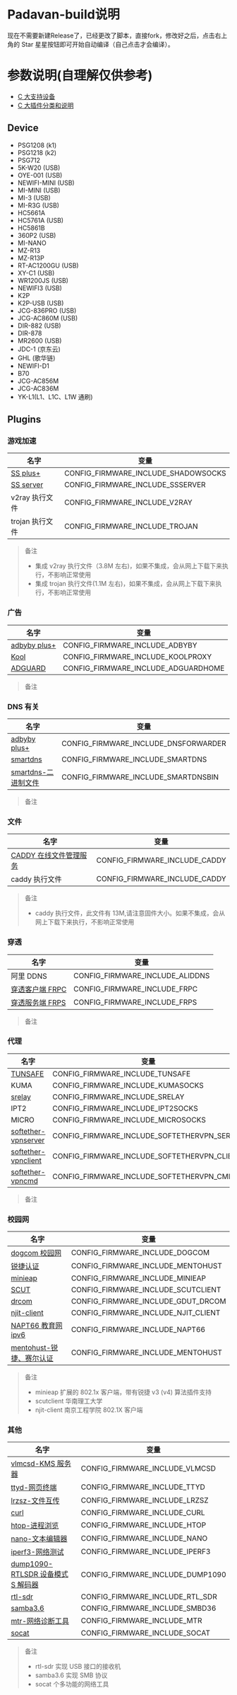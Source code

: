 # Padavan-build说明
现在不需要新建Release了，已经更改了脚本，直接fork，修改好之后，点击右上角的 Star 星星按钮即可开始自动编译（自己点击才会编译）。


# 参数说明(自理解仅供参考)

- [C 大支持设备](#Device)
- [C 大插件分类和说明](#Plugins)

## Device

- PSG1208 (k1)
- PSG1218 (k2)
- PSG712
- 5K-W20 (USB)
- OYE-001 (USB)
- NEWIFI-MINI (USB)
- MI-MINI (USB)
- MI-3 (USB)
- MI-R3G (USB)
- HC5661A
- HC5761A (USB)
- HC5861B
- 360P2 (USB)
- MI-NANO
- MZ-R13
- MZ-R13P
- RT-AC1200GU (USB)
- XY-C1 (USB)
- WR1200JS (USB)
- NEWIFI3 (USB)
- K2P
- K2P-USB (USB)
- JCG-836PRO (USB)
- JCG-AC860M (USB)
- DIR-882 (USB)
- DIR-878
- MR2600 (USB)
- JDC-1 (京东云)
- GHL (歌华链)
- NEWIFI-D1
- B70
- JCG-AC856M
- JCG-AC836M
- YK-L1(L1、L1C、L1W 通刷)

## Plugins

### 游戏加速

| 名字              | 变量                                |
| ---------------- | ----------------------------------- |
| [SS plus+][ss+]  | CONFIG_FIRMWARE_INCLUDE_SHADOWSOCKS |
| [SS server][sss] | CONFIG_FIRMWARE_INCLUDE_SSSERVER    |
| v2ray 执行文件    | CONFIG_FIRMWARE_INCLUDE_V2RAY       |
| trojan 执行文件   | CONFIG_FIRMWARE_INCLUDE_TROJAN      |

[ss+]: https://github.com/coolsnowwolf/lede
[sss]: https://github.com/shadowsocks/shadowsocks-libev

> 备注
>
> - 集成 v2ray 执行文件（3.8M 左右)，如果不集成，会从网上下载下来执行，不影响正常使用
> - 集成 trojan 执行文件(1.1M 左右)，如果不集成，会从网上下载下来执行，不影响正常使用

### 广告

| 名字                 | 变量                                |
| ------------------- | ----------------------------------- |
| [adbyby plus+][adb] | CONFIG_FIRMWARE_INCLUDE_ADBYBY      |
| [Kool][kp]          | CONFIG_FIRMWARE_INCLUDE_KOOLPROXY   |
| [ADGUARD][adg]      | CONFIG_FIRMWARE_INCLUDE_ADGUARDHOME |

[adb]: https://github.com/coolsnowwolf/lede
[kp]: http://koolshare.cn/thread-64086-1-1.html
[adg]: https://github.com/coolsnowwolf/lede

> 备注

### DNS 有关

| 名字                        | 变量                                 |
| -------------------------- | ------------------------------------ |
| [adbyby plus+][adb]        | CONFIG_FIRMWARE_INCLUDE_DNSFORWARDER |
| [smartdns][kp]             | CONFIG_FIRMWARE_INCLUDE_SMARTDNS     |
| [smartdns-二进制文件][adg]   | CONFIG_FIRMWARE_INCLUDE_SMARTDNSBIN  |

> 备注

### 文件

| 名字                            | 变量                          |
| -------------------------------| ----------------------------- |
| [CADDY 在线文件管理服务][caddy]   | CONFIG_FIRMWARE_INCLUDE_CADDY |
| caddy 执行文件                   | CONFIG_FIRMWARE_INCLUDE_CADDY |

[caddy]: https://github.com/hacdias/filebrowser

> 备注
>
> - caddy 执行文件，此文件有 13M,请注意固件大小。如果不集成，会从网上下载下来执行，不影响正常使用

### 穿透

| 名字                  | 变量                             |
| --------------------- | ------------------------------- |
| 阿里 DDNS             | CONFIG_FIRMWARE_INCLUDE_ALIDDNS |
| [穿透客户端 FRPC][fr]  | CONFIG_FIRMWARE_INCLUDE_FRPC    |
| [穿透服务端 FRPS][fr]  | CONFIG_FIRMWARE_INCLUDE_FRPS    |

[fr]: https://github.com/fatedier/frp

> 备注

### 代理

| 名字                        | 变量                                        |
| -------------------------- | ------------------------------------------- |
| [TUNSAFE][tunsafe]         | CONFIG_FIRMWARE_INCLUDE_TUNSAFE             |
| KUMA                       | CONFIG_FIRMWARE_INCLUDE_KUMASOCKS           |
| [srelay][srelay]           | CONFIG_FIRMWARE_INCLUDE_SRELAY              |
| IPT2                       | CONFIG_FIRMWARE_INCLUDE_IPT2SOCKS           |
| MICRO                      | CONFIG_FIRMWARE_INCLUDE_MICROSOCKS          |
| [softether-vpnserver][sevpn] | CONFIG_FIRMWARE_INCLUDE_SOFTETHERVPN_SERVER |
| [softether-vpnclient][sevpn] | CONFIG_FIRMWARE_INCLUDE_SOFTETHERVPN_CLIENT |
| [softether-vpncmd][sevpn]    | CONFIG_FIRMWARE_INCLUDE_SOFTETHERVPN_CMD    |

[tunsafe]: https://github.com/TunSafe/TunSafe
[srelay]: https://socks-relay.sourceforge.io/
[sevpn]: https://github.com/SoftEtherVPN/SoftEtherVPN_Stable

> 备注

### 校园网

| 名字                                  | 变量                                 |
| ------------------------------------- | ----------------------------------- |
| [dogcom 校园网][dogcom]                | CONFIG_FIRMWARE_INCLUDE_DOGCOM      |
| [锐捷认证][tunsafe]                    | CONFIG_FIRMWARE_INCLUDE_MENTOHUST   |
| [minieap][minieap]                    | CONFIG_FIRMWARE_INCLUDE_MINIEAP     |
| [SCUT][scutclient]                    | CONFIG_FIRMWARE_INCLUDE_SCUTCLIENT  |
| [drcom][drcom]                        | CONFIG_FIRMWARE_INCLUDE_GDUT_DRCOM  |
| [njit-client][njit-client]            | CONFIG_FIRMWARE_INCLUDE_NJIT_CLIENT |
| [NAPT66 教育网 ipv6][napt66]           | CONFIG_FIRMWARE_INCLUDE_NAPT66      |
| [mentohust-锐捷、赛尔认证][mentohust]   | CONFIG_FIRMWARE_INCLUDE_MENTOHUST   |

[minieap]: https://github.com/hanwckf/minieap
[dogcom]: https://github.com/hanwckf/dogcom
[drcom]: https://github.com/chenhaowen01/gdut-drcom
[scutclient]: https://github.com/hanwckf/scutclient
[njit-client]: https://github.com/hanwckf/njit8021xclient
[napt66]: https://github.com/mzweilin/napt66
[mentohust]: https://github.com/hanwckf/mentohust-1

> 备注
>
> - minieap 扩展的 802.1x 客户端，带有锐捷 v3 (v4) 算法插件支持
> - scutclient 华南理工大学
> - njit-client 南京工程学院 802.1X 客户端

### 其他

| 名字                                           | 变量                             |
| --------------------------------------------- | -------------------------------- |
| [vlmcsd-KMS 服务器][vlmc]                            | CONFIG_FIRMWARE_INCLUDE_VLMCSD   |
| [ttyd-网页终端][ttyd]                          | CONFIG_FIRMWARE_INCLUDE_TTYD     |
| [lrzsz-文件互传][lrzse]                        | CONFIG_FIRMWARE_INCLUDE_LRZSZ    |
| [curl][curl]                                  | CONFIG_FIRMWARE_INCLUDE_CURL     |
| [htop-进程浏览][htop]                          | CONFIG_FIRMWARE_INCLUDE_HTOP     |
| [nano-文本编辑器][nano]                        | CONFIG_FIRMWARE_INCLUDE_NANO     |
| [iperf3-网络测试][ipres3]                      | CONFIG_FIRMWARE_INCLUDE_IPERF3   |
| [dump1090-RTLSDR 设备模式 S 解码器][dump1090]   | CONFIG_FIRMWARE_INCLUDE_DUMP1090 |
| [rtl-sdr][rtl-sdr]                            | CONFIG_FIRMWARE_INCLUDE_RTL_SDR  |
| [samba3.6][samba3.6]                          | CONFIG_FIRMWARE_INCLUDE_SMBD36   |
| [mtr-网络诊断工具][mtr]                         | CONFIG_FIRMWARE_INCLUDE_MTR      |
| [socat][socat]                                | CONFIG_FIRMWARE_INCLUDE_SOCAT    |

[curl]: https://github.com/curl/curl
[vlmc]: https://github.com/hanwckf/vlmcsd
[ttyd]: https://github.com/tsl0922/ttyd
[lrzse]: https://ohse.de/uwe/software/lrzsz.html
[htop]: https://hisham.hm/htop/releases/
[nano]: https://www.nano-editor.org/dist/
[ipres3]: https://github.com/esnet/iperf
[dump1090]: https://github.com/hanwckf/dump1090
[rtl-sdr]: https://github.com/osmocom/rtl-sdr
[samba3.6]: https://gitlab.com/padavan-ng/padavan-ng/tree/master/trunk/user/samba36
[rtl-sdr]: https://github.com/osmocom/rtl-sdr
[mtr]: https://github.com/traviscross/mtr
[socat]: http://www.dest-unreach.org/socat

> 备注
>
> - rtl-sdr 实现 USB 接口的接收机
> - samba3.6 实现 SMB 协议
> - socat 个多功能的网络工具
